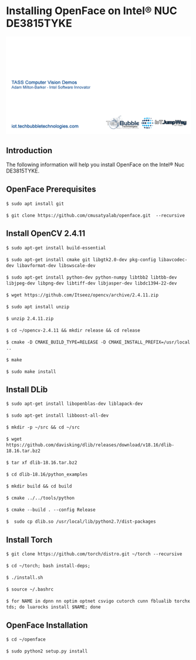 # Installing OpenFace on Intel® NUC DE3815TYKE

![TASS Computer Vision Demo Docs](/TASS/_DOCS/Images/Tass-Demo-Banner.png)

## Introduction

The following information will help you install OpenFace on the Intel® Nuc DE3815TYKE.

## OpenFace Prerequisites

    $ sudo apt install git

    $ git clone https://github.com/cmusatyalab/openface.git  --recursive

## Install OpenCV 2.4.11

    $ sudo apt-get install build-essential

    $ sudo apt-get install cmake git libgtk2.0-dev pkg-config libavcodec-dev libavformat-dev libswscale-dev

    $ sudo apt-get install python-dev python-numpy libtbb2 libtbb-dev libjpeg-dev libpng-dev libtiff-dev libjasper-dev libdc1394-22-dev

    $ wget https://github.com/Itseez/opencv/archive/2.4.11.zip

    $ sudo apt install unzip

    $ unzip 2.4.11.zip

    $ cd ~/opencv-2.4.11 && mkdir release && cd release

    $ cmake -D CMAKE_BUILD_TYPE=RELEASE -D CMAKE_INSTALL_PREFIX=/usr/local ..

    $ make

    $ sudo make install

## Install DLib

    $ sudo apt-get install libopenblas-dev liblapack-dev

    $ sudo apt-get install libboost-all-dev

    $ mkdir -p ~/src && cd ~/src

    $ wget https://github.com/davisking/dlib/releases/download/v18.16/dlib-18.16.tar.bz2

    $ tar xf dlib-18.16.tar.bz2

    $ cd dlib-18.16/python_examples

    $ mkdir build && cd build

    $ cmake ../../tools/python

    $ cmake --build . --config Release

    $  sudo cp dlib.so /usr/local/lib/python2.7/dist-packages

## Install Torch

    $ git clone https://github.com/torch/distro.git ~/torch --recursive

    $ cd ~/torch; bash install-deps;

    $ ./install.sh

    $ source ~/.bashrc

    $ for NAME in dpnn nn optim optnet csvigo cutorch cunn fblualib torchx tds; do luarocks install $NAME; done

## OpenFace Installation

    $ cd ~/openface

    $ sudo python2 setup.py install





